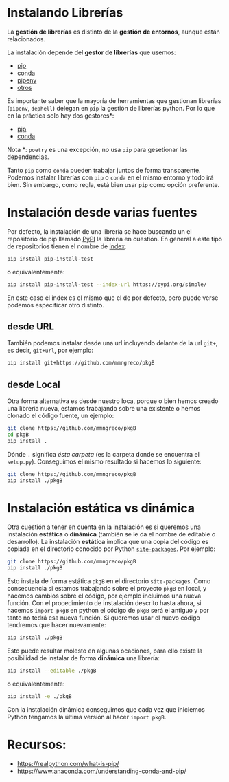 # Instalando Librerías

La **gestión de librerías** es distinto de la **gestión de entornos**, aunque
están relacionados.

La instalación depende del **gestor de librerías** que usemos:

* [pip](https://pip.pypa.io/en/stable/user_guide/)
* [conda](https://docs.conda.io/projects/conda/en/latest/user-guide/getting-started.html#managing-pkgs)
* [pipenv](https://pipenv-fork.readthedocs.io/en/latest/basics.html)
* [otros](https://github.com/topics/packaging)

Es importante saber que la mayoría de herramientas que gestionan librerías
(`pipenv`, `dephell`) delegan en `pip` la gestión de librerías python. Por lo
que en la práctica solo hay dos gestores*:

* [pip](https://pip.pypa.io/en/stable/user_guide/)
* [conda](https://docs.conda.io/projects/conda/en/latest/user-guide/getting-started.html#managing-pkgs)

Nota *: `poetry` es una excepción, no usa `pip` para gesetionar las dependencias.

Tanto `pip` como `conda` pueden trabajar juntos de forma transparente. Podemos
instalar librerías con `pip` o `conda` en el mismo entorno y todo irá bien.
Sin embargo, como regla, está bien usar `pip` como opción preferente.

# Instalación desde varias fuentes

Por defecto, la instalación de una librería se hace buscando un el repositorio
de pip llamado [PyPI](https://pypi.org/) la librería en cuestión. En general a
este tipo de repositorios tienen el nombre de [index](https://pip.pypa.io/en/stable/reference/pip_wheel/#index-url).

```bash
pip install pip-install-test
```

o equivalentemente:

```bash
pip install pip-install-test --index-url https://pypi.org/simple/
```

En este caso el index es el mismo que el de por defecto, pero puede verse
podemos especificar otro distinto.

## desde URL

También podemos instalar desde una url incluyendo delante de la url `git+`,
es decir, `git+url`, por ejemplo:

```bash
pip install git+https://github.com/mmngreco/pkgB
```

## desde Local

Otra forma alternativa es desde nuestro loca, porque o bien hemos creado una
librería nueva, estamos trabajando sobre una existente o hemos clonado el código
fuente, un ejemplo:

```bash
git clone https://github.com/mmngreco/pkgB
cd pkgB
pip install .
```

Dónde `.` significa *ésta carpeta* (es la carpeta donde se encuentra el
`setup.py`). Conseguimos el mismo resultado si hacemos lo siguiente:

```bash
git clone https://github.com/mmngreco/pkgB
pip install ./pkgB
```

# Instalación estática vs dinámica

Otra cuestión a tener en cuenta en la instalación es si queremos una instalación
**estática** o **dinámica** (también se le da el nombre de editable o
desarrollo). La instalación **estática** implica que una copia del código es
copiada en el directorio conocido por Python
[`site-packages`](https://stackoverflow.com/a/46071447/3124367). Por ejemplo:

```bash
git clone https://github.com/mmngreco/pkgB
pip install ./pkgB
```

Esto instala de forma estática `pkgB` en el directorio `site-packages`. Como
consecuencia si estamos trabajando sobre el proyecto `pkgB` en local, y hacemos
cambios sobre el código, por ejemplo incluimos una nueva función. Con el
procedimiento de instalación descrito hasta ahora, si hacemos `import pkgB` en
python el código de `pkgB` será el antiguo y por tanto no tedrá esa nueva función.
Si queremos usar el nuevo código tendremos que hacer nuevamente:

```bash
pip install ./pkgB
```

Esto puede resultar molesto en algunas ocaciones, para ello existe la
posibilidad de instalar de forma **dinámica** una librería:

```bash
pip install --editable ./pkgB
```

o equivalentemente:

```bash
pip install -e ./pkgB
```

Con la instalación dinámica conseguimos que cada vez que iniciemos Python
tengamos la última versión al hacer `import pkgB`.

# Recursos:

* https://realpython.com/what-is-pip/
* https://www.anaconda.com/understanding-conda-and-pip/
